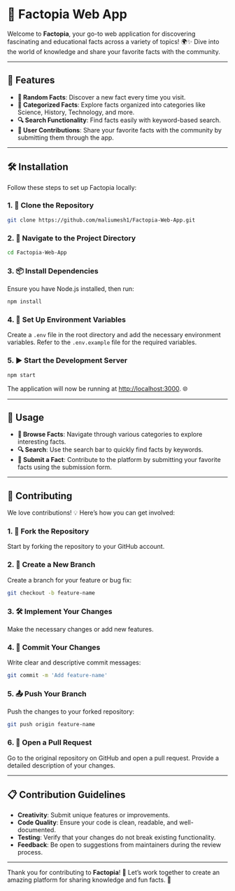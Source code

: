 # 🌟 Factopia Web App

Welcome to **Factopia**, your go-to web application for discovering fascinating and educational facts across a variety of topics! 🌍✨ Dive into the world of knowledge and share your favorite facts with the community.

---

## 🚀 Features

- **🔄 Random Facts**: Discover a new fact every time you visit.
- **📂 Categorized Facts**: Explore facts organized into categories like Science, History, Technology, and more.
- **🔍 Search Functionality**: Find facts easily with keyword-based search.
- **🤝 User Contributions**: Share your favorite facts with the community by submitting them through the app.

---

## 🛠️ Installation

Follow these steps to set up Factopia locally:

### 1. 🍴 Clone the Repository

```bash
git clone https://github.com/maliumesh1/Factopia-Web-App.git
```

### 2. 📂 Navigate to the Project Directory

```bash
cd Factopia-Web-App
```

### 3. 📦 Install Dependencies

Ensure you have Node.js installed, then run:

```bash
npm install
```

### 4. 📝 Set Up Environment Variables

Create a `.env` file in the root directory and add the necessary environment variables. Refer to the `.env.example` file for the required variables.

### 5. ▶️ Start the Development Server

```bash
npm start
```

The application will now be running at [http://localhost:3000](http://localhost:3000). 🌐

---

## 🌟 Usage

- **📖 Browse Facts**: Navigate through various categories to explore interesting facts.
- **🔍 Search**: Use the search bar to quickly find facts by keywords.
- **📝 Submit a Fact**: Contribute to the platform by submitting your favorite facts using the submission form.

---

## 🤝 Contributing

We love contributions! 💡 Here’s how you can get involved:

### 1. 🍴 Fork the Repository

Start by forking the repository to your GitHub account.

### 2. 🌿 Create a New Branch

Create a branch for your feature or bug fix:
```bash
git checkout -b feature-name
```

### 3. 🛠️ Implement Your Changes

Make the necessary changes or add new features.

### 4. 💾 Commit Your Changes

Write clear and descriptive commit messages:
```bash
git commit -m 'Add feature-name'
```

### 5. 📤 Push Your Branch

Push the changes to your forked repository:
```bash
git push origin feature-name
```

### 6. 🔄 Open a Pull Request

Go to the original repository on GitHub and open a pull request. Provide a detailed description of your changes.

---

## 📋 Contribution Guidelines

- **Creativity**: Submit unique features or improvements.
- **Code Quality**: Ensure your code is clean, readable, and well-documented.
- **Testing**: Verify that your changes do not break existing functionality.
- **Feedback**: Be open to suggestions from maintainers during the review process.

---


Thank you for contributing to **Factopia**! 🌟 Let’s work together to create an amazing platform for sharing knowledge and fun facts. 🚀
